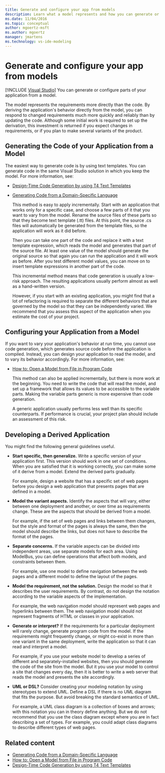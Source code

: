 ```yaml
---
title: Generate and configure your app from models
description: Learn what a model represents and how you can generate or configure parts of your application from a model.
ms.date: 11/04/2016
ms.topic: conceptual
author: mgoertz-msft
ms.author: mgoertz
manager: jmartens
ms.technology: vs-ide-modeling
---
```

# Generate and configure your app from models

 [!INCLUDE [Visual Studio](~/includes/applies-to-version/vs-windows-only.md)]
You can generate or configure parts of your application from a model.

 The model represents the requirements more directly than the code. By deriving the application's behavior directly from the model, you can respond to changed requirements much more quickly and reliably than by updating the code. Although some initial work is required to set up the derivation, this investment is returned if you expect changes in requirements, or if you plan to make several variants of the product.

## Generating the Code of your Application from a Model
 The easiest way to generate code is by using text templates. You can generate code in the same Visual Studio solution in which you keep the model. For more information, see:

- [Design-Time Code Generation by using T4 Text Templates](../modeling/design-time-code-generation-by-using-t4-text-templates.md)

- [Generating Code from a Domain-Specific Language](../modeling/generating-code-from-a-domain-specific-language.md)

  This method is easy to apply incrementally. Start with an application that works only for a specific case, and choose a few parts of it that you want to vary from the model. Rename the source files of these parts so that they become text template (.tt) files. At this point, the source .cs files will automatically be generated from the template files, so the application will work as it did before.

  Then you can take one part of the code and replace it with a text template expression, which reads the model and generates that part of the source file. At least one value of the model should generate the original source so that again you can run the application and it will work as before. After you test different model values, you can move on to insert template expressions in another part of the code.

  This incremental method means that code generation is usually a low-risk approach. The resulting applications usually perform almost as well as a hand-written version.

  However, if you start with an existing application, you might find that a lot of refactoring is required to separate the different behaviors that are governed by the model so that they can be independently varied. We recommend that you assess this aspect of the application when you estimate the cost of your project.

## Configuring your Application from a Model
 If you want to vary your application's behavior at run time, you cannot use code generation, which generates source code before the application is compiled. Instead, you can design your application to read the model, and to vary its behavior accordingly. For more information, see:

- [How to: Open a Model from File in Program Code](../modeling/how-to-open-a-model-from-file-in-program-code.md)

  This method can also be applied incrementally, but there is more work at the beginning. You need to write the code that will read the model, and set up a framework that allows its values to be accessible to the variable parts. Making the variable parts generic is more expensive than code generation.

  A generic application usually performs less well than its specific counterparts. If performance is crucial, your project plan should include an assessment of this risk.

## Developing a Derived Application
 You might find the following general guidelines useful.

- **Start specific, then generalize.** Write a specific version of your application first. This version should work in one set of conditions. When you are satisfied that it is working correctly, you can make some of it derive from a model. Extend the derived parts gradually.

     For example, design a website that has a specific set of web pages before you design a web application that presents pages that are defined in a model.

- **Model the variant aspects.** Identify the aspects that will vary, either between one deployment and another, or over time as requirements change. These are the aspects that should be derived from a model.

     For example, if the set of web pages and links between them changes, but the style and format of the pages is always the same, then the model should describe the links, but does not have to describe the format of the pages.

- **Separate concerns.** If the variable aspects can be divided into independent areas, use separate models for each area. Using ModelBus, you can define operations that affect both models, and constraints between them.

     For example, use one model to define navigation between the web pages and a different model to define the layout of the pages.

- **Model the requirement, not the solution.** Design the model so that it describes the user requirements. By contrast, do not design the notation according to the variable aspects of the implementation.

     For example, the web navigation model should represent web pages and hyperlinks between them. The web navigation model should not represent fragments of HTML or classes in your application.

- **Generate or interpret?** If the requirements for a particular deployment will rarely change, generate program code from the model. If the requirements might frequently change, or might co-exist in more than one variant in the same deployment, write the application so that it can read and interpret a model.

     For example, if you use your website model to develop a series of different and separately-installed websites, then you should generate the code of the site from the model. But it you use your model to control a site that changes every day, then it is better to write a web server that reads the model and presents the site accordingly.

- **UML or DSL?** Consider creating your modeling notation by using stereotypes to extend UML. Define a DSL if there is no UML diagram that fits the purpose. But avoid breaking the standard semantics of UML.

     For example, a UML class diagram is a collection of boxes and arrows; with this notation you can in theory define anything. But we do not recommend that you use the class diagram except where you are in fact describing a set of types. For example, you could adapt class diagrams to describe different types of web pages.

## Related content

- [Generating Code from a Domain-Specific Language](../modeling/generating-code-from-a-domain-specific-language.md)
- [How to: Open a Model from File in Program Code](../modeling/how-to-open-a-model-from-file-in-program-code.md)
- [Design-Time Code Generation by using T4 Text Templates](../modeling/design-time-code-generation-by-using-t4-text-templates.md)

